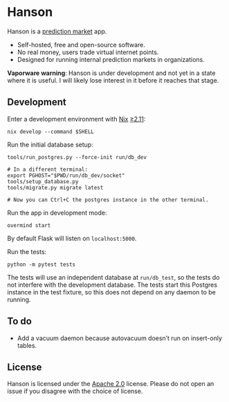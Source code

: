 # Hanson

Hanson is a [prediction market][prediction-market] app.

 * Self-hosted, free and open-source software.
 * No real money, users trade virtual internet points.
 * Designed for running internal prediction markets in organizations.

**Vaporware warning**: Hanson is under development and not yet in a state where
it is useful. I will likely lose interest in it before it reaches that stage.

## Development

Enter a development environment with [Nix][nix] [≥2.11][nix-2.11]:

    nix develop --command $SHELL

Run the initial database setup:

    tools/run_postgres.py --force-init run/db_dev

    # In a different terminal:
    export PGHOST="$PWD/run/db_dev/socket"
    tools/setup_database.py
    tools/migrate.py migrate latest

    # Now you can Ctrl+C the postgres instance in the other terminal.

Run the app in development mode:

    overmind start

By default Flask will listen on `localhost:5000`.

Run the tests:

    python -m pytest tests

The tests will use an independent database at `run/db_test`, so the tests do not
interfere with the development database. The tests start this Postgres instance
in the test fixture, so this does not depend on any daemon to be running.

[prediction-market]: https://en.wikipedia.org/wiki/Prediction_market
[nix]:               https://nixos.org/
[nix-2.11]:          https://releases.nixos.org/?prefix=nix/nix-2.11/

## To do

 * Add a vacuum daemon because autovacuum doesn’t run on insert-only tables.

## License

Hanson is licensed under the [Apache 2.0][apache2] license. Please do not open
an issue if you disagree with the choice of license.

[apache2]: https://www.apache.org/licenses/LICENSE-2.0
